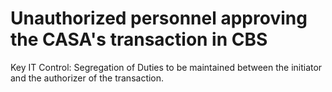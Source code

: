 # Unauthorized personnel approving the CASA's transaction in CBS

Key IT Control: Segregation of Duties to be maintained between the initiator and the authorizer of the transaction.